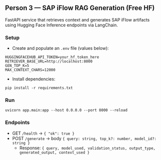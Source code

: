 ## Person 3 — SAP iFlow RAG Generation (Free HF)

FastAPI service that retrieves context and generates SAP iFlow artifacts using Hugging Face Inference endpoints via LangChain.

### Setup
- Create and populate an `.env` file (values below):
```
HUGGINGFACEHUB_API_TOKEN=your_hf_token_here
RETRIEVER_BASE_URL=http://localhost:8000
GEN_TOP_K=5
MAX_CONTEXT_CHARS=12000
```
- Install dependencies:
```
pip install -r requirements.txt
```

### Run
```
uvicorn app.main:app --host 0.0.0.0 --port 8000 --reload
```

### Endpoints
- GET `/health` → `{ "ok": true }`
- POST `/generate` → body `{ query: string, top_k?: number, model_id?: string }`
  - Response: `{ query, model_used, validation_status, output_type, generated_output, context_used }`


